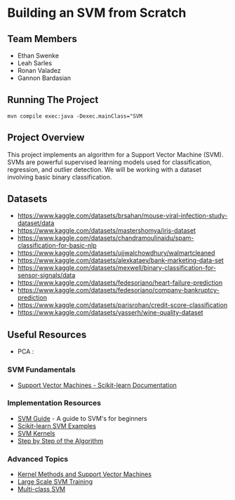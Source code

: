 # Building an SVM from Scratch

## Team Members
- Ethan Swenke
- Leah Sarles
- Ronan Valadez
- Gannon Bardasian


## Running The Project
 `mvn compile exec:java -Dexec.mainClass="SVM`

## Project Overview
This project implements an algorithm for a Support Vector Machine (SVM). SVMs are powerful supervised learning models used for classification, regression, and outlier detection. We will be working with a dataset involving basic binary classification.

## Datasets
- https://www.kaggle.com/datasets/brsahan/mouse-viral-infection-study-dataset/data
- https://www.kaggle.com/datasets/mastershomya/iris-dataset
- https://www.kaggle.com/datasets/chandramoulinaidu/spam-classification-for-basic-nlp
- https://www.kaggle.com/datasets/ujjwalchowdhury/walmartcleaned
- https://www.kaggle.com/datasets/alexkataev/bank-marketing-data-set
- https://www.kaggle.com/datasets/mexwell/binary-classification-for-sensor-signals/data
- https://www.kaggle.com/datasets/fedesoriano/heart-failure-prediction
- https://www.kaggle.com/datasets/fedesoriano/company-bankruptcy-prediction
- https://www.kaggle.com/datasets/parisrohan/credit-score-classification 
- https://www.kaggle.com/datasets/yasserh/wine-quality-dataset

## Useful Resources
- PCA : 

### SVM Fundamentals
- [Support Vector Machines - Scikit-learn Documentation](https://scikit-learn.org/stable/modules/svm.html)

### Implementation Resources
- [SVM Guide](https://www.csie.ntu.edu.tw/~cjlin/papers/guide/guide.pdf) - A guide to SVM's for beginners
- [Scikit-learn SVM Examples](https://scikit-learn.org/stable/auto_examples/svm/index.html)
- [SVM Kernels](https://data-flair.training/blogs/svm-kernel-functions/)
- [Step by Step of the Algorithm](https://towardsdatascience.com/implementing-svm-from-scratch-784e4ad0bc6a/)

### Advanced Topics
- [Kernel Methods and Support Vector Machines](https://www.cs.cmu.edu/~epxing/Class/10701-08s/Lecture/lecture16.pdf)
- [Large Scale SVM Training](https://www.csie.ntu.edu.tw/~cjlin/papers/distributed_svm/distributed_svm.pdf)
- [Multi-class SVM](https://www.jmlr.org/papers/volume2/crammer01a/crammer01a.pdf)

